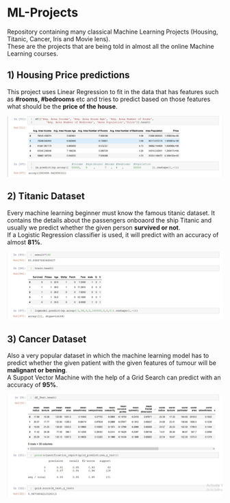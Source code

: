 # ML-Projects
Repository containing many classical Machine Learning Projects (Housing, Titanic, Cancer, Iris and Movie lens).                          
These are the projects that are being told in almost all the online Machine Learning courses.

## 1) Housing Price predictions
This project uses Linear Regression to fit in the data that has features such as **#rooms, #bedrooms** etc and tries to predict based on those features what should be the **price of the house**.                                          

![](/Screenshot_1.jpg)


## 2) Titanic Dataset
Every machine learning beginner must know the famous titanic dataset. It contains the details about the passengers onboaord the ship Titanic and usually we predict whether the given person **survived or not**.                                          
If a Logistic Regression classifier is used, it will predict with an accuracy of almost **81%**.           

![](/Screenshot_2.jpg)                                                           

## 3) Cancer Dataset
Also a very popular dataset in which the machine learning model has to predict whether the given patient with the given features of tumour will  be **malignant or bening**.                                                                  
A Suppot Vector Machine with the help of a Grid Search can predict with an accuracy of **95%**.                                                  

![](/Screenshot_3.jpg)


